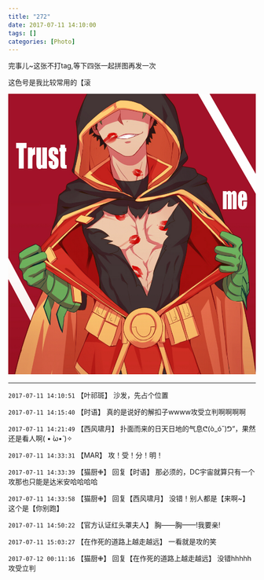```yaml
---
title: "272"
date: 2017-07-11 14:10:00
tags: []
categories: [Photo]
---
```


<p>完事儿~这张不打tag,等下四张一起拼图再发一次</p> 
<p>这色号是我比较常用的【滚<br /></p>

![](https://raw.githubusercontent.com/alicewish/meowchain247/master/img_cVZNdzJtQk9JV2NaanNaeUljemdoa3ROQ2k5djhqK0RLN3lhRkZzZ01jU3dtZUdUbm91YU5nPT0.jpg)

---

`2017-07-11 14:10:51` 【叶祁斑】 沙发，先占个位置

`2017-07-11 14:15:40` 【时语】 真的是说好的解扣子wwww攻受立判啊啊啊啊

`2017-07-11 14:21:49` 【西风啸月】 扑面而来的日天日地的气息ᕦ(ò\_óˇ)ᕤ“，果然还是看人啊( • ̀ω•́ )✧

`2017-07-11 14:33:31` 【MAR】 攻！受！分！明！

`2017-07-11 14:33:39` 【猫厨✙】 回复【时语】 那必须的，DC宇宙就算只有一个攻那也只能是达米安哈哈哈哈

`2017-07-11 14:33:58` 【猫厨✙】 回复【西风啸月】 没错！别人都是【来啊~】这个是【你别跑】

`2017-07-11 14:50:22` 【官方认证红头罩夫人】 胸——胸——!我要亲!

`2017-07-11 15:03:27` 【在作死的道路上越走越远】 一看就是攻的笑

`2017-07-12 00:11:16` 【猫厨✙】 回复【在作死的道路上越走越远】 没错hhhhh攻受立判
